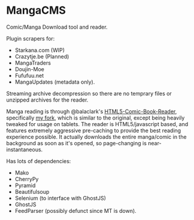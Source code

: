 MangaCMS
========

Comic/Manga Download tool and reader.

Plugin scrapers for:

 
 - Starkana.com (WIP)
 - Crazytje.be (Planned)
 - MangaTraders
 - Doujin-Moe
 - Fufufuu.net
 - MangaUpdates (metadata only).

Streaming archive decompression so there are no temprary files or unzipped archives for the reader.

Manga reading is through @balaclark's [HTML5-Comic-Book-Reader](https://github.com/balaclark/HTML5-Comic-Book-Reader), specifically [my fork](https://github.com/fake-name/HTML5-Comic-Book-Reader), which is similar to the original, except being heavily tweaked for usage on tablets.
The reader is HTML5/javascript based, and features extremely aggressive pre-caching to provide the best reading experience possible. It actually downloads the entire manga/comic in the background as soon as it's opened, so page-changing is near-instantaneous.

Has lots of dependencies:

 - Mako
 - CherryPy
 - Pyramid
 - Beautifulsoup
 - Selenium (to interface with GhostJS)
 - GhostJS
 - FeedParser (possibly defunct since MT is down).
